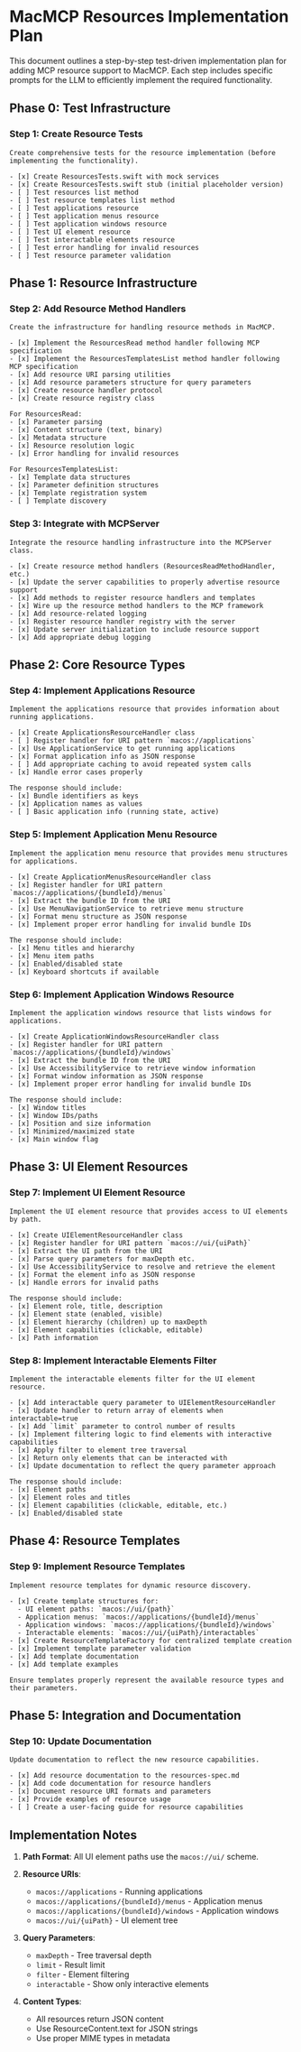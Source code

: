 # MacMCP Resources Implementation Plan

This document outlines a step-by-step test-driven implementation plan for adding MCP resource support to MacMCP. Each step includes specific prompts for the LLM to efficiently implement the required functionality.

## Phase 0: Test Infrastructure

### Step 1: Create Resource Tests
```prompt
Create comprehensive tests for the resource implementation (before implementing the functionality).

- [x] Create ResourcesTests.swift with mock services
- [x] Create ResourcesTests.swift stub (initial placeholder version)
- [ ] Test resources list method
- [ ] Test resource templates list method
- [ ] Test applications resource
- [ ] Test application menus resource
- [ ] Test application windows resource
- [ ] Test UI element resource
- [ ] Test interactable elements resource
- [ ] Test error handling for invalid resources
- [ ] Test resource parameter validation
```

## Phase 1: Resource Infrastructure

### Step 2: Add Resource Method Handlers
```prompt
Create the infrastructure for handling resource methods in MacMCP. 

- [x] Implement the ResourcesRead method handler following MCP specification
- [x] Implement the ResourcesTemplatesList method handler following MCP specification
- [x] Add resource URI parsing utilities
- [x] Add resource parameters structure for query parameters
- [x] Create resource handler protocol
- [x] Create resource registry class

For ResourcesRead:
- [x] Parameter parsing
- [x] Content structure (text, binary)
- [x] Metadata structure
- [x] Resource resolution logic
- [x] Error handling for invalid resources

For ResourcesTemplatesList:
- [x] Template data structures
- [x] Parameter definition structures
- [x] Template registration system
- [ ] Template discovery
```

### Step 3: Integrate with MCPServer
```prompt
Integrate the resource handling infrastructure into the MCPServer class. 

- [x] Create resource method handlers (ResourcesReadMethodHandler, etc.)
- [x] Update the server capabilities to properly advertise resource support
- [x] Add methods to register resource handlers and templates
- [x] Wire up the resource method handlers to the MCP framework
- [x] Add resource-related logging
- [x] Register resource handler registry with the server
- [x] Update server initialization to include resource support
- [x] Add appropriate debug logging
```

## Phase 2: Core Resource Types

### Step 4: Implement Applications Resource
```prompt
Implement the applications resource that provides information about running applications.

- [x] Create ApplicationsResourceHandler class
- [ ] Register handler for URI pattern `macos://applications`
- [x] Use ApplicationService to get running applications
- [x] Format application info as JSON response
- [ ] Add appropriate caching to avoid repeated system calls
- [x] Handle error cases properly

The response should include:
- [x] Bundle identifiers as keys
- [x] Application names as values
- [ ] Basic application info (running state, active)
```

### Step 5: Implement Application Menu Resource
```prompt
Implement the application menu resource that provides menu structures for applications.

- [x] Create ApplicationMenusResourceHandler class
- [x] Register handler for URI pattern `macos://applications/{bundleId}/menus`
- [x] Extract the bundle ID from the URI
- [x] Use MenuNavigationService to retrieve menu structure
- [x] Format menu structure as JSON response
- [x] Implement proper error handling for invalid bundle IDs

The response should include:
- [x] Menu titles and hierarchy
- [x] Menu item paths
- [x] Enabled/disabled state
- [x] Keyboard shortcuts if available
```

### Step 6: Implement Application Windows Resource
```prompt
Implement the application windows resource that lists windows for applications.

- [x] Create ApplicationWindowsResourceHandler class
- [x] Register handler for URI pattern `macos://applications/{bundleId}/windows`
- [x] Extract the bundle ID from the URI
- [x] Use AccessibilityService to retrieve window information
- [x] Format window information as JSON response
- [x] Implement proper error handling for invalid bundle IDs

The response should include:
- [x] Window titles
- [x] Window IDs/paths
- [x] Position and size information
- [x] Minimized/maximized state
- [x] Main window flag
```

## Phase 3: UI Element Resources

### Step 7: Implement UI Element Resource
```prompt
Implement the UI element resource that provides access to UI elements by path.

- [x] Create UIElementResourceHandler class
- [x] Register handler for URI pattern `macos://ui/{uiPath}`
- [x] Extract the UI path from the URI
- [x] Parse query parameters for maxDepth etc.
- [x] Use AccessibilityService to resolve and retrieve the element
- [x] Format the element info as JSON response
- [x] Handle errors for invalid paths

The response should include:
- [x] Element role, title, description
- [x] Element state (enabled, visible)
- [x] Element hierarchy (children) up to maxDepth
- [x] Element capabilities (clickable, editable)
- [x] Path information
```

### Step 8: Implement Interactable Elements Filter
```prompt
Implement the interactable elements filter for the UI element resource.

- [x] Add interactable query parameter to UIElementResourceHandler
- [x] Update handler to return array of elements when interactable=true
- [x] Add `limit` parameter to control number of results
- [x] Implement filtering logic to find elements with interactive capabilities
- [x] Apply filter to element tree traversal
- [x] Return only elements that can be interacted with
- [x] Update documentation to reflect the query parameter approach

The response should include:
- [x] Element paths
- [x] Element roles and titles
- [x] Element capabilities (clickable, editable, etc.)
- [x] Enabled/disabled state
```

## Phase 4: Resource Templates

### Step 9: Implement Resource Templates
```prompt
Implement resource templates for dynamic resource discovery.

- [x] Create template structures for:
  - UI element paths: `macos://ui/{path}`
  - Application menus: `macos://applications/{bundleId}/menus`
  - Application windows: `macos://applications/{bundleId}/windows`
  - Interactable elements: `macos://ui/{uiPath}/interactables`
- [x] Create ResourceTemplateFactory for centralized template creation
- [x] Implement template parameter validation
- [x] Add template documentation
- [x] Add template examples

Ensure templates properly represent the available resource types and their parameters.
```

## Phase 5: Integration and Documentation

### Step 10: Update Documentation
```prompt
Update documentation to reflect the new resource capabilities.

- [x] Add resource documentation to the resources-spec.md
- [x] Add code documentation for resource handlers
- [x] Document resource URI formats and parameters
- [x] Provide examples of resource usage
- [ ] Create a user-facing guide for resource capabilities
```

## Implementation Notes

1. **Path Format**: All UI element paths use the `macos://ui/` scheme.

2. **Resource URIs**:
   - `macos://applications` - Running applications
   - `macos://applications/{bundleId}/menus` - Application menus
   - `macos://applications/{bundleId}/windows` - Application windows
   - `macos://ui/{uiPath}` - UI element tree

3. **Query Parameters**:
   - `maxDepth` - Tree traversal depth
   - `limit` - Result limit
   - `filter` - Element filtering
   - `interactable` - Show only interactive elements

4. **Content Types**:
   - All resources return JSON content
   - Use ResourceContent.text for JSON strings
   - Use proper MIME types in metadata